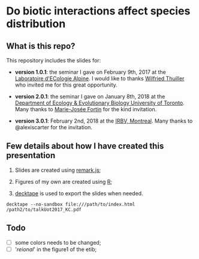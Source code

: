 # Do biotic interactions affect species distribution


## What is this repo?

This repository includes the slides for:

  - **version 1.0.1**: the seminar I gave on February 9th, 2017 at the [Laboratoire d'ECologie Alpine](http://www-leca.ujf-grenoble.fr/?lang=en). I would like to thanks [Wilfried
Thuiller](https://www.researchgate.net/profile/Wilfried_Thuiller) who invited me
for this great opportunity.

  - **version 2.0.1**: the seminar I gave on January 8th, 2018 at the [Department of Ecology & Evolutionary Biology University of Toronto](http://www.eeb.utoronto.ca/home.html). Many thanks to [Marie-Josée Fortin](https://fortin.eeb.utoronto.ca/people/) for the kind invitation.

  - **version 3.0.1**: February 2nd, 2018 at the [IRBV, Montreal](http://www.irbv.umontreal.ca/).
  Many thanks to @alexiscarter for the invitation.


## Few details about how I have created this presentation

1. Slides are created using [remark.js](https://github.com/gnab/remark);

2. Figures of my own are created using [R](https://www.r-project.org/);

3. [decktape](https://github.com/astefanutti/decktape) is used to export the slides when needed.

```
decktape --no-sandbox file:///path/to/index.html /path2/to/talkUot2017_KC.pdf
```


## Todo

- [ ] some colors needs to be changed;
- [ ] '*reional*' in the figure1 of the etib;
